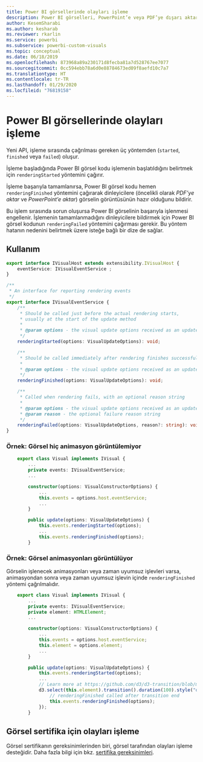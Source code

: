 ```yaml
---
title: Power BI görsellerinde olayları işleme
description: Power BI görselleri, PowerPoint’e veya PDF’ye dışarı aktarmak için hazır olduklarını Power BI’a bildirebilir.
author: KesemSharabi
ms.author: kesharab
ms.reviewer: rkarlin
ms.service: powerbi
ms.subservice: powerbi-custom-visuals
ms.topic: conceptual
ms.date: 06/18/2019
ms.openlocfilehash: 873968a89a230171d8fecba81a7d528767ee7077
ms.sourcegitcommit: 0cc594ebb78a6d0e88784673ed09f8aefd10c7a7
ms.translationtype: HT
ms.contentlocale: tr-TR
ms.lasthandoff: 01/29/2020
ms.locfileid: "76819158"
---
```

# <a name="render-events-in-power-bi-visuals"></a>Power BI görsellerinde olayları işleme

Yeni API, işleme sırasında çağrılması gereken üç yöntemden (`started`, `finished` veya `failed`) oluşur.

İşleme başladığında Power BI görsel kodu işlemenin başlatıldığını belirtmek için `renderingStarted` yöntemini çağırır.

İşleme başarıyla tamamlanırsa, Power BI görsel kodu hemen `renderingFinished` yöntemini çağırarak dinleyicilere (öncelikli olarak *PDF’ye aktar* ve *PowerPoint’e aktar*) görselin görüntüsünün hazır olduğunu bildirir.

Bu işlem sırasında sorun oluşursa Power BI görselinin başarıyla işlenmesi engellenir. İşlemenin tamamlanmadığını dinleyicilere bildirmek için Power BI görsel kodunun `renderingFailed` yöntemini çağırması gerekir. Bu yöntem hatanın nedenini belirtmek üzere isteğe bağlı bir dize de sağlar.

## <a name="usage"></a>Kullanım

```typescript
export interface IVisualHost extends extensibility.IVisualHost {
    eventService: IVisualEventService ;
}

/**
 * An interface for reporting rendering events
 */
export interface IVisualEventService {
    /**
     * Should be called just before the actual rendering starts, 
     * usually at the start of the update method
     *
     * @param options - the visual update options received as an update parameter
     */
    renderingStarted(options: VisualUpdateOptions): void;

    /**
     * Should be called immediately after rendering finishes successfully
     * 
     * @param options - the visual update options received as an update parameter
     */
    renderingFinished(options: VisualUpdateOptions): void;

    /**
     * Called when rendering fails, with an optional reason string
     * 
     * @param options - the visual update options received as an update parameter
     * @param reason - the optional failure reason string
     */
    renderingFailed(options: VisualUpdateOptions, reason?: string): void;
}
```

### <a name="sample-the-visual-displays-no-animations"></a>Örnek: Görsel hiç animasyon görüntülemiyor

```typescript
    export class Visual implements IVisual {
        ...
        private events: IVisualEventService;
        ...

        constructor(options: VisualConstructorOptions) {
            ...
            this.events = options.host.eventService;
            ...
        }

        public update(options: VisualUpdateOptions) {
            this.events.renderingStarted(options);
            ...
            this.events.renderingFinished(options);
        }
```

### <a name="sample-the-visual-displays-animations"></a>Örnek: Görsel animasyonları görüntülüyor

Görselin işlenecek animasyonları veya zaman uyumsuz işlevleri varsa, animasyondan sonra veya zaman uyumsuz işlevin içinde `renderingFinished` yöntemi çağrılmalıdır.

```typescript
    export class Visual implements IVisual {
        ...
        private events: IVisualEventService;
        private element: HTMLElement;
        ...

        constructor(options: VisualConstructorOptions) {
            ...
            this.events = options.host.eventService;
            this.element = options.element;
            ...
        }

        public update(options: VisualUpdateOptions) {
            this.events.renderingStarted(options);
            ...
            // Learn more at https://github.com/d3/d3-transition/blob/master/README.md#transition_end
            d3.select(this.element).transition().duration(100).style("opacity","0").end().then(() => {
                // renderingFinished called after transition end
                this.events.renderingFinished(options);
            });
        }
```

## <a name="rendering-events-for-visual-certification"></a>Görsel sertifika için olayları işleme

Görsel sertifikanın gereksinimlerinden biri, görsel tarafından olayları işleme desteğidir. Daha fazla bilgi için bkz. [sertifika gereksinimleri](https://docs.microsoft.com/power-bi/power-bi-custom-visuals-certified?#certification-requirements).
